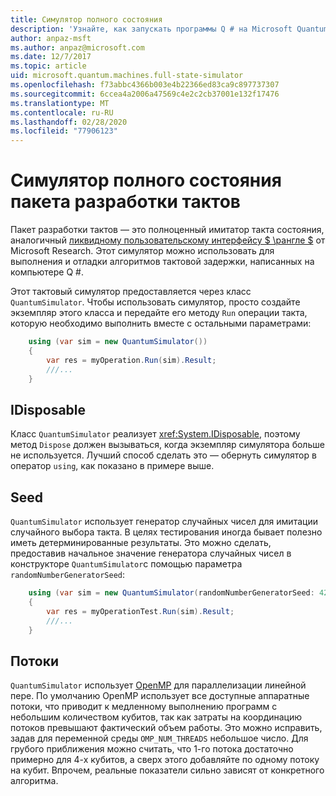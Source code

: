 ```yaml
---
title: Симулятор полного состояния
description: 'Узнайте, как запускать программы Q # на Microsoft Quantum Development Kit симуляторе полного состояния.'
author: anpaz-msft
ms.author: anpaz@microsoft.com
ms.date: 12/7/2017
ms.topic: article
uid: microsoft.quantum.machines.full-state-simulator
ms.openlocfilehash: f73abbc4366b003e4b22366ed83ca9c897737307
ms.sourcegitcommit: 6ccea4a2006a47569c4e2c2cb37001e132f17476
ms.translationtype: MT
ms.contentlocale: ru-RU
ms.lasthandoff: 02/28/2020
ms.locfileid: "77906123"
---
```

# <a name="quantum-development-kit-full-state-simulator"></a>Симулятор полного состояния пакета разработки тактов

Пакет разработки тактов — это полноценный имитатор такта состояния, аналогичный [ликвидному пользовательскому интерфейсу $ \рангле $](http://stationq.github.io/Liquid/) от Microsoft Research.
Этот симулятор можно использовать для выполнения и отладки алгоритмов тактовой задержки, написанных на компьютере Q #.

Этот тактовый симулятор предоставляется через класс `QuantumSimulator`. Чтобы использовать симулятор, просто создайте экземпляр этого класса и передайте его методу `Run` операции такта, которую необходимо выполнить вместе с остальными параметрами:

```csharp
    using (var sim = new QuantumSimulator())
    {
        var res = myOperation.Run(sim).Result;
        ///...
    }
```

## <a name="idisposable"></a>IDisposable

Класс `QuantumSimulator` реализует <xref:System.IDisposable>, поэтому метод `Dispose` должен вызываться, когда экземпляр симулятора больше не используется. Лучший способ сделать это — обернуть симулятор в оператор `using`, как показано в примере выше.

## <a name="seed"></a>Seed

`QuantumSimulator` использует генератор случайных чисел для имитации случайного выбора такта. В целях тестирования иногда бывает полезно иметь детерминированные результаты. Это можно сделать, предоставив начальное значение генератора случайных чисел в конструкторе `QuantumSimulator`с помощью параметра `randomNumberGeneratorSeed`:

```csharp
    using (var sim = new QuantumSimulator(randomNumberGeneratorSeed: 42))
    {
        var res = myOperationTest.Run(sim).Result;
        ///...
    }
```

## <a name="threads"></a>Потоки

`QuantumSimulator` использует [OpenMP](http://www.openmp.org/) для параллелизации линейной пере. По умолчанию OpenMP использует все доступные аппаратные потоки, что приводит к медленному выполнению программ с небольшим количеством кубитов, так как затраты на координацию потоков превышают фактический объем работы. Это можно исправить, задав для переменной среды `OMP_NUM_THREADS` небольшое число. Для грубого приближения можно считать, что 1-го потока достаточно примерно для 4-х кубитов, а сверх этого добавляйте по одному потоку на кубит. Впрочем, реальные показатели сильно зависят от конкретного алгоритма.

